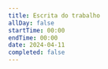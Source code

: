 ```yaml
---
title: Escrita do trabalho 
allDay: false
startTime: 00:00
endTime: 00:00
date: 2024-04-11
completed: false
---
```

